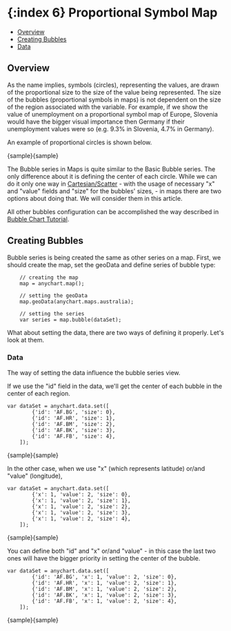 {:index 6}
Proportional Symbol Map
===========

* [Overview](#overview)
* [Creating Bubbles](#creating_bubbles)
 * [Data](#data)

## Overview

As the name implies, symbols (circles), representing the values, are drawn of the proportional size to the size of the value being represented. The size of the bubbles (proportional symbols in maps) is not dependent on the size of the region associated with the variable. For example, if we show the value of unemployment on a proportional symbol map of Europe, Slovenia would have the bigger visual importance then Germany if their unemployment values were so (e.g. 9.3% in Slovenia, 4.7% in Germany).

An example of proportional circles is shown below.

{sample}{sample}

The Bubble series in Maps is quite similar to the Basic Bubble series. The only difference about it is defining the center of each circle. While we can do it only one way in [Cartesian/Scatter](../Basic_Chart_Types/Bubble_Chart) - with the usage of necessary "x" and "value" fields and "size" for the bubbles' sizes, - in maps there are two options about doing that. We will consider them in this article.

All other bubbles configuration can be accomplished the way described in [Bubble Chart Tutorial](../Basic_Chart_Types/Bubble_Chart).

## Creating Bubbles

Bubble series is being created the same as other series on a map. First, we should create the map, set the geoData and define series of bubble type:

```
	// creating the map
	map = anychart.map();

	// setting the geoData
	map.geoData(anychart.maps.australia);

	// setting the series
	var series = map.bubble(dataSet);
```

What about setting the data, there are two ways of defining it properly. Let's look at them.

### Data

The way of setting the data influence the bubble series view. 

If we use the "id" field in the data, we'll get the center of each bubble in the center of each region.

```
var dataSet = anychart.data.set([
		{'id': 'AF.BG', 'size': 0},
		{'id': 'AF.HR', 'size': 1},
		{'id': 'AF.BM', 'size': 2},
		{'id': 'AF.BK', 'size': 3},
		{'id': 'AF.FB', 'size': 4},
    ]);
```

{sample}{sample}

In the other case, when we use "x" (which represents latitude) or/and "value" (longitude), 

```
var dataSet = anychart.data.set([
		{'x': 1, 'value': 2, 'size': 0},
		{'x': 1, 'value': 2, 'size': 1},
		{'x': 1, 'value': 2, 'size': 2},
		{'x': 1, 'value': 2, 'size': 3},
		{'x': 1, 'value': 2, 'size': 4},
    ]);
```

{sample}{sample}

You can define both "id" and "x" or/and "value" - in this case the last two ones will have the bigger priority in setting the center of the bubble.


```
var dataSet = anychart.data.set([
		{'id': 'AF.BG', 'x': 1, 'value': 2, 'size': 0},
		{'id': 'AF.HR', 'x': 1, 'value': 2, 'size': 1},
		{'id': 'AF.BM', 'x': 1, 'value': 2, 'size': 2},
		{'id': 'AF.BK', 'x': 1, 'value': 2, 'size': 3},
		{'id': 'AF.FB', 'x': 1, 'value': 2, 'size': 4},
    ]);
```

{sample}{sample}

